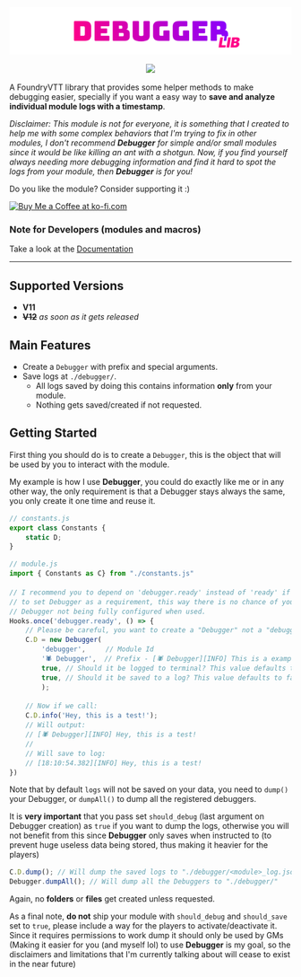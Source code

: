<a href="https://foundryvtt.com/packages/debugger">
    <p align="center">
        <img src="https://raw.githubusercontent.com/RPG-Made-Simple/FVTT-Debugger/main/branding/title.png" alt="Debugger Title">
    </p>
</a>

<p align="center">
    <a href="https://discord.gg/RAgPXB4zG7">
        <img src="https://discord.com/api/guilds/1071251491375042661/widget.png?style=shield"/>
    </a>
</p>

A FoundryVTT library that provides some helper methods to make debugging easier, specially if you want a easy way to **save and analyze individual module logs with a timestamp**.

_Disclaimer: This module is not for everyone, it is something that I created to help me with some complex behaviors that I'm trying to fix in other modules, I don't recommend **Debugger** for simple and/or small modules since it would be like killing an ant with a shotgun. Now, if you find yourself always needing more debugging information and find it hard to spot the logs from your module, then **Debugger** is for you!_

Do you like the module? Consider supporting it :)

<a href='https://ko-fi.com/T6T8IFCB5' target='_blank'><img height='36' style='border:0px;height:36px;' src='https://storage.ko-fi.com/cdn/kofi5.png?v=3' border='0' alt='Buy Me a Coffee at ko-fi.com' /></a>

### Note for Developers (modules and macros)
Take a look at the [Documentation](https://docs.rpgmadesimple.com/FVTT-Debugger/)


---
## Supported Versions
- **V11**
- ~~**V12**~~ _as soon as it gets released_

## Main Features
- Create a `Debugger` with prefix and special arguments.
- Save logs at `./debugger/`.
  - All logs saved by doing this contains information **only** from your module.
  - Nothing gets saved/created if not requested.

## Getting Started
First thing you should do is to create a `Debugger`, this is the object that will be used by you to interact with the module.

My example is how I use **Debugger**, you could do exactly like me or in any other way, the only requirement is that a Debugger stays always the same, you only create it one time and reuse it.

```js
// constants.js
export class Constants {
    static D;
}
```

```js
// module.js
import { Constants as C} from "./constants.js"

// I recommend you to depend on 'debugger.ready' instead of 'ready' if you plan
// to set Debugger as a requirement, this way there is no chance of your
// Debugger not being fully configured when used.
Hooks.once('debugger.ready', () => {
    // Please be careful, you want to create a "Debugger" not a "debugger"
    C.D = new Debugger(
        'debugger',     // Module Id
        '🕷️ Debugger',  // Prefix - [🕷️ Debugger][INFO] This is a example
        true, // Should it be logged to terminal? This value defaults to false
        true, // Should it be saved to a log? This value defaults to false
        );

    // Now if we call:
    C.D.info('Hey, this is a test!');
    // Will output:
    // [🕷️ Debugger][INFO] Hey, this is a test!
    //
    // Will save to log:
    // [18:10:54.382][INFO] Hey, this is a test!
})
```

Note that by default `logs` will not be saved on your data, you need to `dump()` your Debugger, or `dumpAll()` to dump all the registered debuggers.

It is **very important** that you pass set `should_debug` (last argument on Debugger creation) as `true` if you want to dump the logs, otherwise you will not benefit from this since **Debugger** only saves when instructed to (to prevent huge useless data being stored, thus making it heavier for the players)

```js
C.D.dump(); // Will dump the saved logs to "./debugger/<module>_log.json"
Debugger.dumpAll(); // Will dump all the Debuggers to "./debugger/"
```

Again, no **folders** or **files** get created unless requested.

As a final note, **do not** ship your module with `should_debug` and `should_save` set to `true`, please include a way for the players to activate/deactivate it. Since it requires permissions to work dump it should only be used by GMs (Making it easier for you (and myself lol) to use **Debugger** is my goal, so the disclaimers and limitations that I'm currently talking about will cease to exist in the near future)
